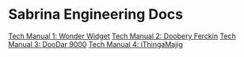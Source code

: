 # Sabrina Engineering Docs

[Tech Manual 1: Wonder Widget](https://howitbtecs.github.io/16-Sabrina-2/mdDocumentation/WonderWidget.html)
[Tech Manual 2: Doobery Ferckin](https://howitbtecs.github.io/16-Sabrina-2/mdDocumentation/DooberyFerckin.html)
[Tech Manual 3: DooDar 9000](https://howitbtecs.github.io/16-Sabrina-2/mdDocumentation/DooDar9000.html)
[Tech Manual 4: iThingaMajig](https://howitbtecs.github.io/16-Sabrina-2/mdDocumentation/iThingaMajig.html)